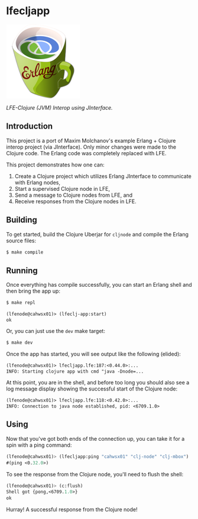 # lfecljapp

<a href="resources/images/LispFlavoredErlangClojure-medium-square.png">
<img src="resources/images/LispFlavoredErlangClojure-small-square.png" />
</a>

*LFE-Clojure (JVM) Interop using JInterface.*

## Introduction

This project is a port of Maxim Molchanov's example Erlang + Clojure interop
project (via JInterface). Only minor changes were made to the Clojure code.
The Erlang code was completely replaced with LFE.

This project demonstrates how one can:

1. Create a Clojure project which utilizes Erlang JInterface to communicate
   with Erlang nodes,
1. Start a supervised Clojure node in LFE,
1. Send a message to Clojure nodes from LFE, and
1. Receive responses from the Clojure nodes in LFE.

## Building

To get started, build the Clojure Uberjar for ``cljnode`` and compile the
Erlang source files:

```bash
$ make compile
```

## Running

Once everything has compile successfully, you can start an Erlang shell and
then bring the app up:

```bash
$ make repl
```

```lfe
(lfenode@cahwsx01)> (lfeclj-app:start)
ok
```

Or, you can just use the ``dev`` make target:

```bash
$ make dev
```

Once the app has started, you will see output like the following (elided):

```
(lfenode@cahwsx01)> lfecljapp.lfe:187:<0.44.0>:...
INFO: Starting clojure app with cmd "java -Dnode=...
```

At this point, you are in the shell, and before too long you should also see
a log message display showing the successful start of the Clojure node:

```
(lfenode@cahwsx01)> lfecljapp.lfe:118:<0.42.0>:...
INFO: Connection to java node established, pid: <6709.1.0>
```

## Using

Now that you've got both ends of the connection up, you can take it for a
spin with a ping command:

```cl
(lfenode@cahwsx01)> (lfecljapp:ping "cahwsx01" "clj-node" "clj-mbox")
#(ping <0.32.0>)
```

To see the response from the Clojure node, you'll need to flush the shell:

```cl
(lfenode@cahwsx01)> (c:flush)
Shell got {pong,<6709.1.0>}
ok
```

Hurray! A successful response from the Clojure node!
